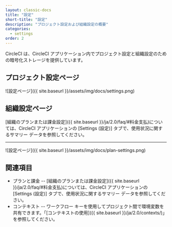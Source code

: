 ```yaml
---
layout: classic-docs
title: "設定"
short-title: "設定"
description: "プロジェクト設定および組織設定の概要"
categories:
  - settings
order: 2
---
```


CircleCI は、CircleCI アプリケーション内でプロジェクト設定と組織設定のための暗号化ストレージを提供しています。

## プロジェクト設定ページ

![設定ページ]({{ site.baseurl }}/assets/img/docs/settings.png)

## 組織設定ページ

[組織のプランまたは課金設定]({{ site.baseurl }}/ja/2.0/faq/#料金支払)については、CircleCI アプリケーションの [Settings (設定)] タブで、使用状況に関するサマリー データを参照してください。

<hr />

![設定ページ]({{ site.baseurl }}/assets/img/docs/plan-settings.png)

## 関連項目

- プランと課金 -- [組織のプランまたは課金設定]({{ site.baseurl }}/ja/2.0/faq/#料金支払)については、CircleCI アプリケーションの [Settings (設定)] タブで、使用状況に関するサマリー データを参照してください。 
- コンテキスト -- ワークフロー キーを使用してプロジェクト間で環境変数を共有できます。「[コンテキストの使用]({{ site.baseurl }}/ja/2.0/contexts/)」を参照してください。
